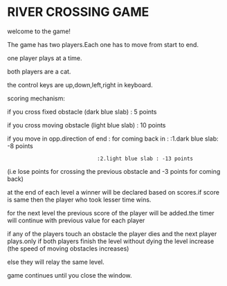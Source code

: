 # RIVER CROSSING GAME

welcome to the game! 

The game has two players.Each one has to move from start to end.

one player plays at a time.

both players are a cat.

the control keys are up,down,left,right in keyboard.

scoring mechanism:


if you cross fixed obstacle (dark blue slab) : 5 points

if you cross moving obstacle (light blue slab) : 10 points

if you move in opp.direction of end : for coming back in :
                                 :1.dark blue slab: -8 points

						         :2.light blue slab : -13 points

(i.e lose points for crossing the previous obstacle and -3 points for coming back)

at the end of each level a winner will be declared based on scores.if score is same then the player who took lesser time wins.

for the next level the previous score of the player will be added.the timer will continue with previous value for each player

if any of the players touch an obstacle the player dies and the next player plays.only if both players finish the level without dying the level increase (the speed of moving obstacles increases) 

else they will relay the same level.

game continues until you close the window.


